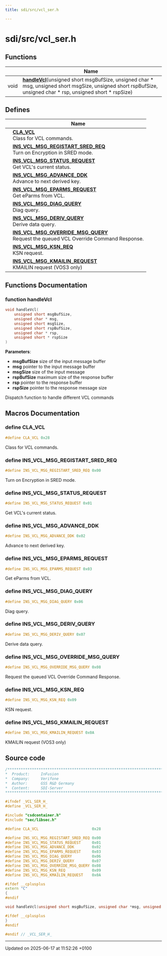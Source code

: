 ```yaml
---
title: sdi/src/vcl_ser.h

---
```


# sdi/src/vcl_ser.h



## Functions

|                | Name           |
| -------------- | -------------- |
| void | **[handleVcl](vcl__ser_8h.md#function-handlevcl)**(unsigned short msgBufSize, unsigned char * msg, unsigned short msgSize, unsigned short rspBufSize, unsigned char * rsp, unsigned short * rspSize) |

## Defines

|                | Name           |
| -------------- | -------------- |
|  | **[CLA_VCL](vcl__ser_8h.md#define-cla-vcl)** <br>Class for VCL commands.  |
|  | **[INS_VCL_MSG_REGISTART_SRED_REQ](vcl__ser_8h.md#define-ins-vcl-msg-registart-sred-req)** <br>Turn on Encryption in SRED mode.  |
|  | **[INS_VCL_MSG_STATUS_REQUEST](vcl__ser_8h.md#define-ins-vcl-msg-status-request)** <br>Get VCL's current status.  |
|  | **[INS_VCL_MSG_ADVANCE_DDK](vcl__ser_8h.md#define-ins-vcl-msg-advance-ddk)** <br>Advance to next derived key.  |
|  | **[INS_VCL_MSG_EPARMS_REQUEST](vcl__ser_8h.md#define-ins-vcl-msg-eparms-request)** <br>Get eParms from VCL.  |
|  | **[INS_VCL_MSG_DIAG_QUERY](vcl__ser_8h.md#define-ins-vcl-msg-diag-query)** <br>Diag query.  |
|  | **[INS_VCL_MSG_DERIV_QUERY](vcl__ser_8h.md#define-ins-vcl-msg-deriv-query)** <br>Derive data query.  |
|  | **[INS_VCL_MSG_OVERRIDE_MSG_QUERY](vcl__ser_8h.md#define-ins-vcl-msg-override-msg-query)** <br>Request the queued VCL Override Command Response.  |
|  | **[INS_VCL_MSG_KSN_REQ](vcl__ser_8h.md#define-ins-vcl-msg-ksn-req)** <br>KSN request.  |
|  | **[INS_VCL_MSG_KMAILIN_REQUEST](vcl__ser_8h.md#define-ins-vcl-msg-kmailin-request)** <br>KMAILIN request (VOS3 only)  |


## Functions Documentation

### function handleVcl

```cpp
void handleVcl(
    unsigned short msgBufSize,
    unsigned char * msg,
    unsigned short msgSize,
    unsigned short rspBufSize,
    unsigned char * rsp,
    unsigned short * rspSize
)
```


**Parameters**: 

  * **msgBufSize** size of the input message buffer 
  * **msg** pointer to the input message buffer 
  * **msgSize** size of the input message 
  * **rspBufSize** maximum size of the response buffer 
  * **rsp** pointer to the response buffer 
  * **rspSize** pointer to the response message size 


Dispatch function to handle different VCL commands 




## Macros Documentation

### define CLA_VCL

```cpp
#define CLA_VCL 0x28
```

Class for VCL commands. 

### define INS_VCL_MSG_REGISTART_SRED_REQ

```cpp
#define INS_VCL_MSG_REGISTART_SRED_REQ 0x00
```

Turn on Encryption in SRED mode. 

### define INS_VCL_MSG_STATUS_REQUEST

```cpp
#define INS_VCL_MSG_STATUS_REQUEST 0x01
```

Get VCL's current status. 

### define INS_VCL_MSG_ADVANCE_DDK

```cpp
#define INS_VCL_MSG_ADVANCE_DDK 0x02
```

Advance to next derived key. 

### define INS_VCL_MSG_EPARMS_REQUEST

```cpp
#define INS_VCL_MSG_EPARMS_REQUEST 0x03
```

Get eParms from VCL. 

### define INS_VCL_MSG_DIAG_QUERY

```cpp
#define INS_VCL_MSG_DIAG_QUERY 0x06
```

Diag query. 

### define INS_VCL_MSG_DERIV_QUERY

```cpp
#define INS_VCL_MSG_DERIV_QUERY 0x07
```

Derive data query. 

### define INS_VCL_MSG_OVERRIDE_MSG_QUERY

```cpp
#define INS_VCL_MSG_OVERRIDE_MSG_QUERY 0x08
```

Request the queued VCL Override Command Response. 

### define INS_VCL_MSG_KSN_REQ

```cpp
#define INS_VCL_MSG_KSN_REQ 0x09
```

KSN request. 

### define INS_VCL_MSG_KMAILIN_REQUEST

```cpp
#define INS_VCL_MSG_KMAILIN_REQUEST 0x0A
```

KMAILIN request (VOS3 only) 

## Source code

```cpp
/****************************************************************************
*  Product:     InFusion
*  Company:     Verifone
*  Author:      GSS R&D Germany
*  Content:     SDI-Server
****************************************************************************/

#ifndef _VCL_SER_H_
#define _VCL_SER_H_

#include "csdcontainer.h"
#include "sec/libsec.h"

#define CLA_VCL                        0x28 

#define INS_VCL_MSG_REGISTART_SRED_REQ 0x00 
#define INS_VCL_MSG_STATUS_REQUEST     0x01 
#define INS_VCL_MSG_ADVANCE_DDK        0x02 
#define INS_VCL_MSG_EPARMS_REQUEST     0x03 
#define INS_VCL_MSG_DIAG_QUERY         0x06 
#define INS_VCL_MSG_DERIV_QUERY        0x07 
#define INS_VCL_MSG_OVERRIDE_MSG_QUERY 0x08 
#define INS_VCL_MSG_KSN_REQ            0x09 
#define INS_VCL_MSG_KMAILIN_REQUEST    0x0A 

#ifdef __cplusplus
extern "C"
{
#endif

void handleVcl(unsigned short msgBufSize, unsigned char *msg, unsigned short msgSize, unsigned short rspBufSize, unsigned char *rsp, unsigned short *rspSize);

#ifdef __cplusplus
}
#endif

#endif // _VCL_SER_H_
```


-------------------------------

Updated on 2025-06-17 at 11:52:26 +0100
